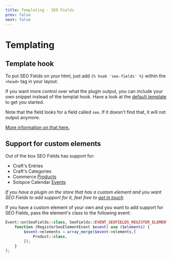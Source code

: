 ```yaml
---
title: Templating - SEO Fields
prev: false
next: false
---
```


# Templating

## Template hook
To put SEO Fields on your html, just add `{% hook 'seo-fields' %}` within the `<head>` tag in your layout.

If you want more control over what the plugin output, you can include your own snippet instead of the templat hook. Have a look at the [default template](src/templates/_meta.twig) to get you started.

Note that the field looks for a field called `seo`. If it doesn't find that, it will not output anymore. 

[More information on that here.](field.html#field)

## Support for custom elements

Out of the box SEO Fields has support for:
 - Craft's Entries
 - Craft's Categories
 - Commerce [Products](https://plugins.craftcms.com/commerce) 
 - Solspce Calendar [Events](https://plugins.craftcms.com/calendar)
 
 *If you have a plugin on the store that has a custom element and you want SEO Fields to add support for it, feel free to [get in touch](mailto:jan@studioespresso.co)*
 
 If you have a custom element of your own and you want to add support for SEO Fields, pass the element's class to the following event:

```php
Event::on(SeoFields::class, SeoFields::EVENT_SEOFIELDS_REGISTER_ELEMENT,
    function (RegisterSeoElementEvent $event) use ($elements) {
        $event->elements = array_merge($event->elements,[
            Product::class,
        ]);
    }
);
```